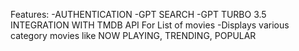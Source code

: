 Features: -AUTHENTICATION -GPT SEARCH -GPT TURBO 3.5 INTEGRATION WITH TMDB API For List of movies -Displays various category movies like NOW PLAYING, TRENDING, POPULAR